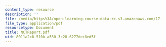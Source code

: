 ```yaml
---
content_type: resource
description: ''
file: /media/https%3A/open-learning-course-data-rc.s3.amazonaws.com/17-471-american-national-security-policy-fall-2002/8011a2c0510ba5303c286277dec8ed5f_NCTReport.pdf
file_type: application/pdf
resourcetype: Document
title: NCTReport.pdf
uid: 8011a2c0-510b-a530-3c28-6277dec8ed5f
---
```

